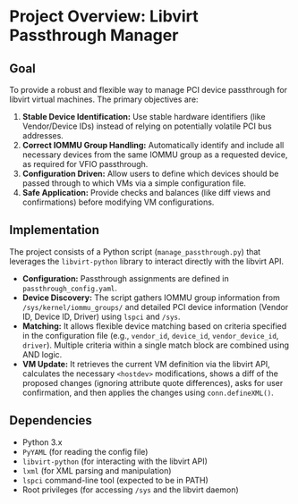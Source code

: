 # Project Overview: Libvirt Passthrough Manager

## Goal

To provide a robust and flexible way to manage PCI device passthrough for libvirt virtual machines. The primary objectives are:

1.  **Stable Device Identification:** Use stable hardware identifiers (like Vendor/Device IDs) instead of relying on potentially volatile PCI bus addresses.
2.  **Correct IOMMU Group Handling:** Automatically identify and include all necessary devices from the same IOMMU group as a requested device, as required for VFIO passthrough.
3.  **Configuration Driven:** Allow users to define which devices should be passed through to which VMs via a simple configuration file.
4.  **Safe Application:** Provide checks and balances (like diff views and confirmations) before modifying VM configurations.

## Implementation

The project consists of a Python script (`manage_passthrough.py`) that leverages the `libvirt-python` library to interact directly with the libvirt API.

-   **Configuration:** Passthrough assignments are defined in `passthrough_config.yaml`.
-   **Device Discovery:** The script gathers IOMMU group information from `/sys/kernel/iommu_groups/` and detailed PCI device information (Vendor ID, Device ID, Driver) using `lspci` and `/sys`.
-   **Matching:** It allows flexible device matching based on criteria specified in the configuration file (e.g., `vendor_id`, `device_id`, `vendor_device_id`, `driver`). Multiple criteria within a single match block are combined using AND logic.
-   **VM Update:** It retrieves the current VM definition via the libvirt API, calculates the necessary `<hostdev>` modifications, shows a diff of the proposed changes (ignoring attribute quote differences), asks for user confirmation, and then applies the changes using `conn.defineXML()`.

## Dependencies

-   Python 3.x
-   `PyYAML` (for reading the config file)
-   `libvirt-python` (for interacting with the libvirt API)
-   `lxml` (for XML parsing and manipulation)
-   `lspci` command-line tool (expected to be in PATH)
-   Root privileges (for accessing `/sys` and the libvirt daemon) 